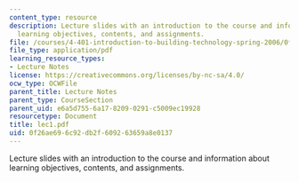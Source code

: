 ```yaml
---
content_type: resource
description: Lecture slides with an introduction to the course and information about
  learning objectives, contents, and assignments.
file: /courses/4-401-introduction-to-building-technology-spring-2006/0f26ae696c92db2f609263659a8e0137_lec1.pdf
file_type: application/pdf
learning_resource_types:
- Lecture Notes
license: https://creativecommons.org/licenses/by-nc-sa/4.0/
ocw_type: OCWFile
parent_title: Lecture Notes
parent_type: CourseSection
parent_uid: e6a5d755-6a17-8209-0291-c5009ec19928
resourcetype: Document
title: lec1.pdf
uid: 0f26ae69-6c92-db2f-6092-63659a8e0137
---
```

Lecture slides with an introduction to the course and information about learning objectives, contents, and assignments.